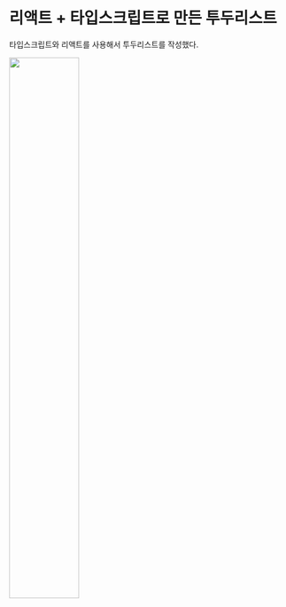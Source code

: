 # 리액트 + 타입스크립트로 만든 투두리스트
타입스크립트와 리액트를 사용해서 투두리스트를 작성했다.  

<img src="https://user-images.githubusercontent.com/43428643/176632218-823b118e-7a82-4b50-b61a-373dc3fd237a.gif" width="50%" height="50%">
